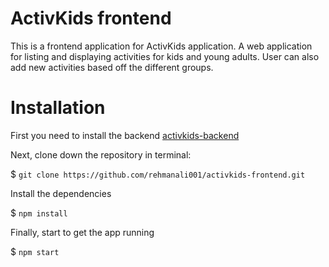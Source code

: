 # ActivKids frontend

This is a frontend application for ActivKids application. A web application for listing and displaying activities for kids and young adults. User can also add new activities based off the different groups. 

# Installation

First you need to install the backend [activkids-backend](https://github.com/rehmanali001/activkids-backend)

Next, clone down the repository in terminal:

$ `git clone https://github.com/rehmanali001/activkids-frontend.git`

Install the dependencies

$ `npm install`


Finally, start to get the app running 

$ `npm start` 
